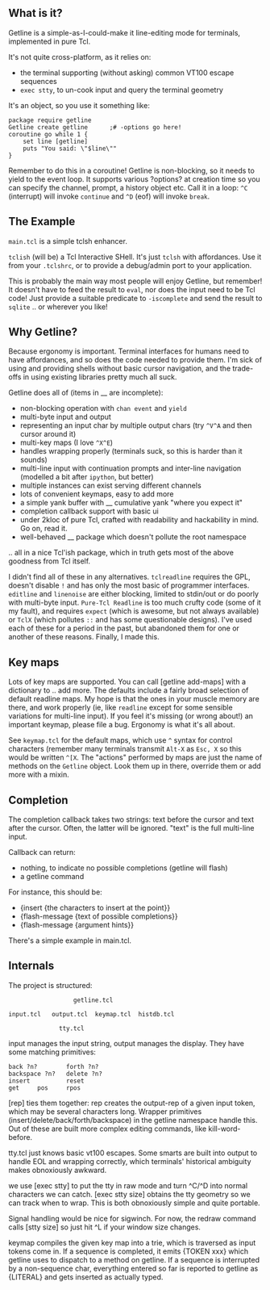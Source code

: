 ## What is it?

Getline is a simple-as-I-could-make it line-editing mode for terminals, implemented in pure Tcl.

It's not quite cross-platform, as it relies on:

 - the terminal supporting (without asking) common VT100 escape sequences
 - `exec stty`, to un-cook input and query the terminal geometry

It's an object, so you use it something like:

    package require getline
    Getline create getline      ;# -options go here!
    coroutine go while 1 {
        set line [getline]
        puts "You said: \"$line\""
    }

Remember to do this in a coroutine!  Getline is non-blocking, so it needs to yield to the event loop.
It supports various ?options? at creation time so you can specify the channel, prompt, a history object etc.
Call it in a loop:  `^C` (interrupt) will invoke `continue` and `^D` (eof) will invoke `break`.


## The Example

`main.tcl` is a simple tclsh enhancer.

`tclish` (will be) a Tcl Interactive SHell.  It's just `tclsh` with affordances.
Use it from your `.tclshrc`, or to provide a debug/admin port to your application.

This is probably the main way most people will enjoy Getline, but remember!  It doesn't have to feed the result to `eval`, nor does the input need to be Tcl code!  Just provide a suitable predicate to `-iscomplete` and send the result to `sqlite` .. or wherever you like!


## Why Getline?

Because ergonomy is important.  Terminal interfaces for humans need to have affordances, and so does the code needed to provide them.
I'm sick of using and providing shells without basic cursor navigation, and the trade-offs in using existing libraries pretty much all suck.

Getline does all of (items in __ are incomplete):

 - non-blocking operation with `chan event` and `yield`
 - multi-byte input and output
 - representing an input char by multiple output chars (try `^V^A` and then cursor around it)
 - multi-key maps (I love `^X^E`)
 - handles wrapping properly (terminals suck, so this is harder than it sounds)
 - multi-line input with continuation prompts and inter-line navigation (modelled a bit after `ipython`, but better)
 - multiple instances can exist serving different channels
 - lots of convenient keymaps, easy to add more
 - a simple yank buffer with __ cumulative yank "where you expect it"
 - completion callback support with basic ui
 - under 2kloc of pure Tcl, crafted with readability and hackability in mind.  Go on, read it.
 - well-behaved __ package which doesn't pollute the root namespace

.. all in a nice Tcl'ish package, which in truth gets most of the above goodness from Tcl itself.

I didn't find all of these in any alternatives.  `tclreadline` requires the GPL, doesn't disable `!` and has only the most basic of programmer interfaces.  `editline` and `linenoise` are either blocking, limited to stdin/out or do poorly with multi-byte input.  `Pure-Tcl Readline` is too much crufty code (some of it my fault), and requires `expect` (which is awesome, but not always available) or `TclX` (which pollutes `::` and has some questionable designs).  I've used each of these for a period in the past, but abandoned them for one or another of these reasons.  Finally, I made this.


## Key maps

Lots of key maps are supported.  You can call [getline add-maps] with a dictionary to .. add more.
The defaults include a fairly broad selection of default readline maps.
My hope is that the ones in your muscle memory are there, and work properly (ie, like `readline` except for some sensible variations for multi-line input).
If you feel it's missing (or wrong about!) an important keymap, please file a bug.  Ergonomy is what it's all about.

See `keymap.tcl` for the default maps, which use `^` syntax for control characters (remember many terminals transmit `Alt-X` as `Esc, X` so this would be written `^[X`.
The "actions" performed by maps are just the name of methods on the `Getline` object.  Look them up in there, override them or add more with a mixin.


## Completion

The completion callback takes two strings:  text before the cursor and text after the cursor.  Often, the latter will be ignored.  "text" is the full multi-line input.

Callback can return:
 - nothing, to indicate no possible completions (getline will flash)
 - a getline command

For instance, this should be:
 - {insert {the characters to insert at the point}}
 - {flash-message {text of possible completions}}
 - {flash-message {argument hints}}

There's a simple example in main.tcl.


## Internals

The project is structured:

                      getline.tcl

    input.tcl   output.tcl  keymap.tcl  histdb.tcl

                  tty.tcl

input manages the input string, output manages the display.  They have some matching primitives:

    back ?n?        forth ?n?
    backspace ?n?   delete ?n?
    insert          reset
    get     pos     rpos

[rep] ties them together:  rep creates the output-rep of a given input token, which may be several characters long.  Wrapper primitives (insert/delete/back/forth/backspace) in the getline namespace handle this.  Out of these are built more complex editing commands, like kill-word-before.

tty.tcl just knows basic vt100 escapes.  Some smarts are built into output to handle EOL and wrapping correctly, which terminals' historical ambiguity makes obnoxiously awkward.

we use [exec stty] to put the tty in raw mode and turn ^C/^D into normal characters we can catch.  [exec stty size] obtains the tty geometry so we can track when to wrap.  This is both obnoxiously simple and quite portable.

Signal handling would be nice for sigwinch.  For now, the redraw command calls [stty size] so just hit ^L if your window size changes.

keymap compiles the given key map into a trie, which is traversed as input tokens come in.  If a sequence is completed, it emits {TOKEN xxx} which getline uses to dispatch to a method on getline.  If a sequence is interrupted by a non-sequence char, everything entered so far is reported to getline as {LITERAL} and gets inserted as actually typed.

